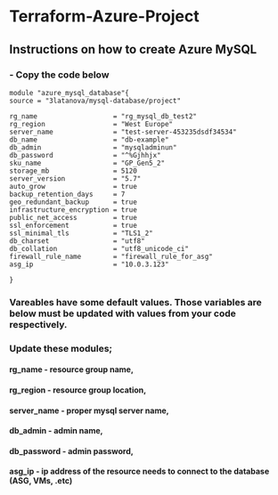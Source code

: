# Terraform-Azure-Project

## Instructions on how to create Azure MySQL 

### - Copy the code below
```
module "azure_mysql_database"{
source = "3latanova/mysql-database/project"

rg_name                   = "rg_mysql_db_test2"
rg_region                 = "West Europe"
server_name               = "test-server-453235dsdf34534"
db_name                   = "db-example"
db_admin                  = "mysqladminun"
db_password               = "^%Gjhhjx"
sku_name                  = "GP_Gen5_2"
storage_mb                = 5120
server_version            = "5.7"
auto_grow                 = true
backup_retention_days     = 7
geo_redundant_backup      = true
infrastructure_encryption = true
public_net_access         = true
ssl_enforcement           = true
ssl_minimal_tls           = "TLS1_2"
db_charset                = "utf8"
db_collation              = "utf8_unicode_ci"
firewall_rule_name        = "firewall_rule_for_asg"
asg_ip                    = "10.0.3.123"

}
```
###  Vareables have some default values. Those variables are below must be updated with values from your code respectively. 

### Update these modules;
#### rg_name     - resource group name,
#### rg_region   - resource group location,
#### server_name - proper mysql server name, 
#### db_admin    - admin name,
#### db_password - admin password,
#### asg_ip      - ip address of the resource needs to connect to the database (ASG, VMs, .etc)
